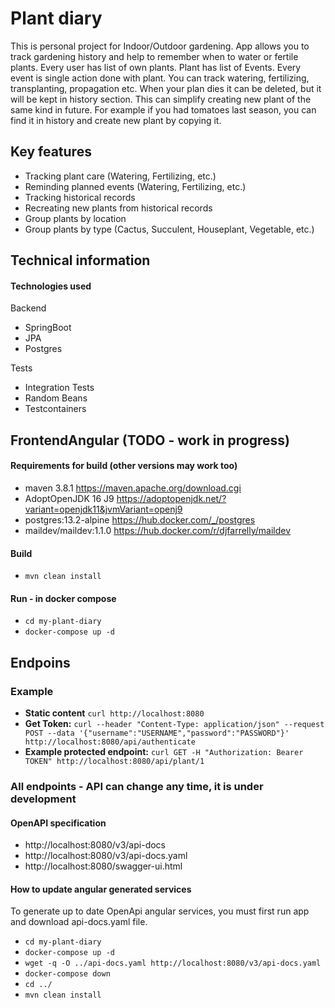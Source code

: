 # Plant diary

This is personal project for Indoor/Outdoor gardening. App allows you to track gardening history and help to remember
when to water or fertile plants. Every user has list of own plants. Plant has list of Events. Every event is single
action done with plant. You can track watering, fertilizing, transplanting, propagation etc. When your plan dies it can
be deleted, but it will be kept in history section. This can simplify creating new plant of the same kind in future. For
example if you had tomatoes last season, you can find it in history and create new plant by copying it.

## Key features

- Tracking plant care (Watering, Fertilizing, etc.)
- Reminding planned events (Watering, Fertilizing, etc.)
- Tracking historical records
- Recreating new plants from historical records
- Group plants by location
- Group plants by type (Cactus, Succulent, Houseplant, Vegetable, etc.)

## Technical information

#### Technologies used

Backend
- SpringBoot
- JPA
- Postgres

Tests
- Integration Tests
- Random Beans
- Testcontainers

FrontendAngular (TODO - work in progress)
- 

#### Requirements for build (other versions may work too)

- maven 3.8.1               https://maven.apache.org/download.cgi
- AdoptOpenJDK 16 J9        https://adoptopenjdk.net/?variant=openjdk11&jvmVariant=openj9
- postgres:13.2-alpine      https://hub.docker.com/_/postgres
- maildev/maildev:1.1.0  https://hub.docker.com/r/djfarrelly/maildev

#### Build

- `mvn clean install`

#### Run - in docker compose

- `cd my-plant-diary`
- `docker-compose up -d`

## Endpoins

### Example

- **Static content** `curl http://localhost:8080`
- **Get
  Token:** `curl --header "Content-Type: application/json" --request POST --data '{"username":"USERNAME","password":"PASSWORD"}' http://localhost:8080/api/authenticate`
- **Example protected endpoint:** `curl GET -H "Authorization: Bearer TOKEN" http://localhost:8080/api/plant/1`

### All endpoints - API can change any time, it is under development

#### OpenAPI specification

- http://localhost:8080/v3/api-docs
- http://localhost:8080/v3/api-docs.yaml
- http://localhost:8080/swagger-ui.html

#### How to update angular generated services

To generate up to date OpenApi angular services, you must first run app and download api-docs.yaml file.

- `cd my-plant-diary`
- `docker-compose up -d`
- `wget -q -O ../api-docs.yaml http://localhost:8080/v3/api-docs.yaml`
- `docker-compose down`
- `cd ../`
- `mvn clean install`
